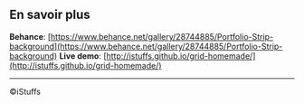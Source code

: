 ## En savoir plus

**Behance**: [https://www.behance.net/gallery/28744885/Portfolio-Strip-background](https://www.behance.net/gallery/28744885/Portfolio-Strip-background)
**Live demo**: [http://istuffs.github.io/grid-homemade/](http://istuffs.github.io/grid-homemade/)

---
©iStuffs